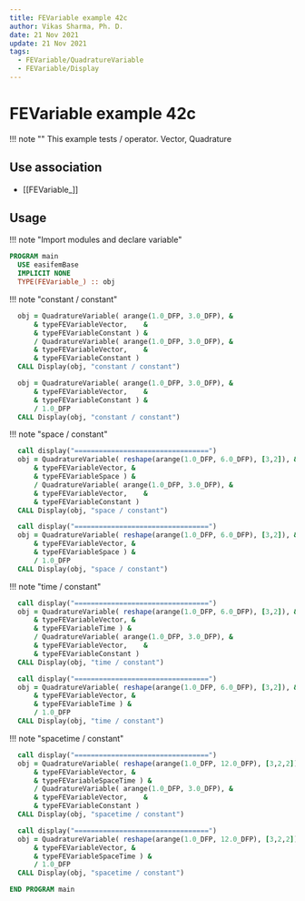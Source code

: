 ```yaml
---
title: FEVariable example 42c
author: Vikas Sharma, Ph. D.
date: 21 Nov 2021
update: 21 Nov 2021
tags:
  - FEVariable/QuadratureVariable
  - FEVariable/Display
---
```


# FEVariable example 42c

!!! note ""
    This example tests / operator. Vector, Quadrature

## Use association

- [[FEVariable_]]

## Usage

!!! note "Import modules and declare variable"

```fortran
PROGRAM main
  USE easifemBase
  IMPLICIT NONE
  TYPE(FEVariable_) :: obj
```

!!! note "constant / constant"

```fortran
  obj = QuadratureVariable( arange(1.0_DFP, 3.0_DFP), &
      & typeFEVariableVector,    &
      & typeFEVariableConstant ) &
      / QuadratureVariable( arange(1.0_DFP, 3.0_DFP), &
      & typeFEVariableVector,    &
      & typeFEVariableConstant )
  CALL Display(obj, "constant / constant")
```

```fortran
  obj = QuadratureVariable( arange(1.0_DFP, 3.0_DFP), &
      & typeFEVariableVector,    &
      & typeFEVariableConstant ) &
      / 1.0_DFP
  CALL Display(obj, "constant / constant")
```

!!! note "space / constant"

```fortran
  call display("=================================")
  obj = QuadratureVariable( reshape(arange(1.0_DFP, 6.0_DFP), [3,2]), &
      & typeFEVariableVector, &
      & typeFEVariableSpace ) &
      / QuadratureVariable( arange(1.0_DFP, 3.0_DFP), &
      & typeFEVariableVector,    &
      & typeFEVariableConstant )
  CALL Display(obj, "space / constant")
```

```fortran
  call display("=================================")
  obj = QuadratureVariable( reshape(arange(1.0_DFP, 6.0_DFP), [3,2]), &
      & typeFEVariableVector, &
      & typeFEVariableSpace ) &
      / 1.0_DFP
  CALL Display(obj, "space / constant")
```

!!! note "time / constant"

```fortran
  call display("=================================")
  obj = QuadratureVariable( reshape(arange(1.0_DFP, 6.0_DFP), [3,2]), &
      & typeFEVariableVector, &
      & typeFEVariableTime ) &
      / QuadratureVariable( arange(1.0_DFP, 3.0_DFP), &
      & typeFEVariableVector,    &
      & typeFEVariableConstant )
  CALL Display(obj, "time / constant")
```

```fortran
  call display("=================================")
  obj = QuadratureVariable( reshape(arange(1.0_DFP, 6.0_DFP), [3,2]), &
      & typeFEVariableVector, &
      & typeFEVariableTime ) &
      / 1.0_DFP
  CALL Display(obj, "time / constant")
```

!!! note "spacetime / constant"

```fortran
  call display("=================================")
  obj = QuadratureVariable( reshape(arange(1.0_DFP, 12.0_DFP), [3,2,2]), &
      & typeFEVariableVector, &
      & typeFEVariableSpaceTime ) &
      / QuadratureVariable( arange(1.0_DFP, 3.0_DFP), &
      & typeFEVariableVector,    &
      & typeFEVariableConstant )
  CALL Display(obj, "spacetime / constant")
```

```fortran
  call display("=================================")
  obj = QuadratureVariable( reshape(arange(1.0_DFP, 12.0_DFP), [3,2,2]), &
      & typeFEVariableVector, &
      & typeFEVariableSpaceTime ) &
      / 1.0_DFP
  CALL Display(obj, "spacetime / constant")
```

```fortran
END PROGRAM main
```
